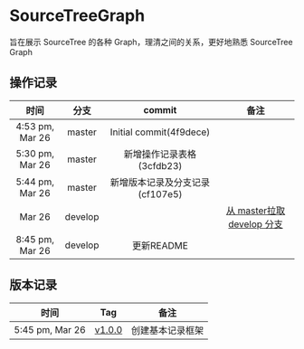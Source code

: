 # SourceTreeGraph
旨在展示 SourceTree 的各种 Graph，理清之间的关系，更好地熟悉 SourceTree Graph



## 操作记录 

|       时间        |   分支    |         commit          |                    备注                    |
| :-------------: | :-----: | :---------------------: | :--------------------------------------: |
| 4:53 pm, Mar 26 | master  | Initial commit(4f9dece) |                                          |
| 5:30 pm, Mar 26 | master  |    新增操作记录表格(3cfdb23)    |                                          |
| 5:44 pm, Mar 26 | master  |  新增版本记录及分支记录(cf107e5)   |                                          |
|     Mar 26      | develop |                         | [从 master拉取 develop 分支](img/new_dev_from_master.jpg) |
| 8:45 pm, Mar 26 | develop |        更新README         |                                          |



## 版本记录

|       时间        |           Tag            |    备注    |
| :-------------: | :----------------------: | :------: |
| 5:45 pm, Mar 26 | [v1.0.0](img/v1_0_0.jpg) | 创建基本记录框架 |

